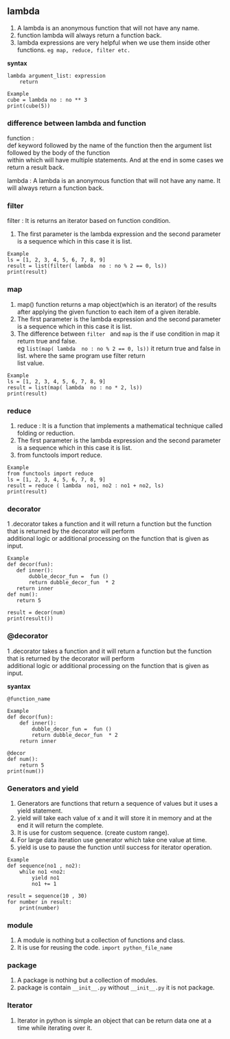 ## lambda
1. A lambda is an anonymous function that will not have any name.   
2. function lambda will always return a function back.   
3. lambda expressions are very helpful when we use them inside other functions. `eg map, reduce, filter etc.`   
 
**syntax**   
``` 
lambda argument_list: expression  
    return  
```  

``` 
Example 
cube = lambda no : no ** 3
print(cube(5))
```
### difference between lambda and function  
function :  
def keyword followed by the name of the function then the argument list followed by the body of the function    
within which will have multiple statements. And at the end in some cases we return a result back.   
 
lambda : A lambda is an anonymous function that will not have any name. It will always return a function back.  

 ### filter   
filter : It is  returns an iterator based on function condition.     
1. The first parameter is the lambda expression and the second parameter is a sequence which in this case it is list.
 
 ``` 
Example  
ls = [1, 2, 3, 4, 5, 6, 7, 8, 9]
result = list(filter( lambda  no : no % 2 == 0, ls))
print(result) 
```  

### map   
1. map() function returns a map object(which is an iterator) of the results after applying the given function to each item of a given iterable.  
2. The first parameter is the lambda expression and the second parameter is a sequence which in this case it is list.  
3. The difference between `filter ` and `map` is the if use condition in map it return true and false.   
eg `list(map( lambda  no : no % 2 == 0, ls))` it return true and false in list.  where the same program use filter return  
list value.     
 ``` 
Example   
ls = [1, 2, 3, 4, 5, 6, 7, 8, 9]
result = list(map( lambda  no : no * 2, ls))
print(result) 
```
### reduce   
1. reduce : It is a function that implements a mathematical technique called folding or reduction.  
2. The first parameter is the lambda expression and the second parameter is a sequence which in this case it is list.  
3. from functools import reduce.  
``` 
Example   
from functools import reduce
ls = [1, 2, 3, 4, 5, 6, 7, 8, 9]
result = reduce ( lambda  no1, no2 : no1 + no2, ls)
print(result)
```   

### decorator
1 .decorator takes a function and it will return a function but the function that is returned by the decorator will perform   
 additional logic or additional processing on the function that is given as input.    
 
 ``` 
Example  
def decor(fun):
    def inner():
        dubble_decor_fun =  fun ()
        return dubble_decor_fun  * 2
    return inner
def num():
    return 5

result = decor(num)
print(result()) 
```  
### @decorator 
1 .decorator takes a function and it will return a function but the function that is returned by the decorator will perform   
 additional logic or additional processing on the function that is given as input. 
 
 **syantax** 
 ``` 
@function_name  
```
```` 
Example  
def decor(fun):
    def inner():
        dubble_decor_fun =  fun ()
        return dubble_decor_fun  * 2
    return inner

@decor
def num():
    return 5
print(num())
```` 

### Generators and yield
1. Generators are functions that return a sequence of values but it uses a yield statement.  
2. yield will take each value of x and it will store it in memory and at the end it will return the complete.  
3. It is use for custom sequence. (create custom range).    
4. For large data iteration use generator which take one value at time.  
5. yield is use to pause the function until success for iterator operation.    
``` 
Example  
def sequence(no1 , no2):
    while no1 <no2:
        yield no1
        no1 += 1

result = sequence(10 , 30)
for number in result:
    print(number)
```  
### module
1. A module is nothing but a collection of functions and class.  
2. It is use for reusing the code. `import python_file_name`  

### package  
1. A package is nothing but a collection of modules.  
2. package is contain `__init__.py` without `__init__.py` it is not package.  

### Iterator  
1. Iterator in python is simple an object that can be return data one at a time while iterating over it.  
